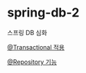 # spring-db-2
스프링 DB 심화

[@Transactional 적용](https://hoonsmemory.tistory.com/24)

[@Repository 기능](https://hoonsmemory.tistory.com/22)
